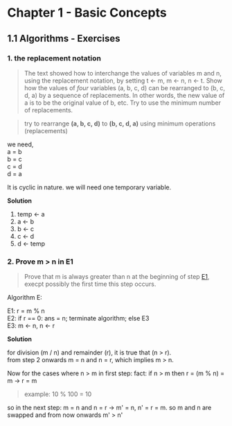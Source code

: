 # Chapter 1 - Basic Concepts  
## 1.1 Algorithms - Exercises  

### 1. the replacement notation

> The text showed how to interchange the values of variables m and n, using the replacement notation, by setting t &larr; m, m &larr; n, n &larr; t. Show how the values of *four* variables (a, b, c, d) can be rearranged to (b, c, d, a) by a sequence of replacements. In other words, the new value of a is to be the original value of b, etc. Try to use the minimum number of replacements. 

> try to rearrange **(a, b, c, d)** to **(b, c, d, a)** using minimum operations (replacements)

we need,  
a = b  
b = c  
c = d  
d = a  

It is cyclic in nature. we will need one temporary variable. 

**Solution**

1. temp &larr; a
2. a &larr; b
3. b &larr; c
4. c &larr; d
5. d &larr; temp


### 2. Prove m > n in E1

> Prove that m is always greater than n at the beginning of step [E1](../1.1%20-%20Algorithms/v01_ch01_n001.md), execpt possibly the first time this step occurs.

Algorithm E:  

E1: r = m % n  
E2: if r == 0: ans = n; terminate algorithm; else E3  
E3: m &larr; n, n &larr; r  

**Solution**  

for division (m / n) and remainder (r), it is true that (n > r).  
from step 2 onwards m = n and n = r, which implies m > n.  

Now for the cases where n > m in first step: 
fact: if n > m then r = (m % n) = m &rarr; r = m
> example: 10 % 100 = 10  
> 
so in the next step: m = n and n = r &rarr; m' = n, n' = r = m.
so m and n are swapped and from now onwards m' > n'

